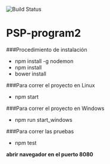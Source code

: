 ![Build Status](https://travis-ci.org/jamesgarzon/PSP-program2.svg?branch=master)


# PSP-program2

###Procedimiento de instalación
* npm install -g nodemon
* npm install
* bower install

###Para correr el proyecto en Linux
* npm start

###Para correr el proyecto en Windows
* npm run start_windows

###Para correr las pruebas
* npm test

**abrir navegador en el puerto 8080**
